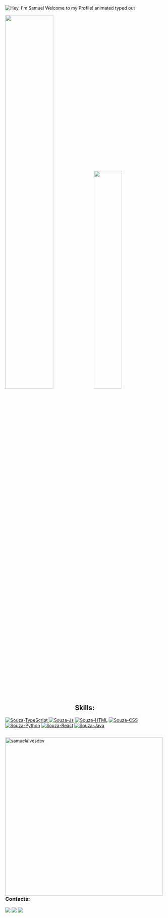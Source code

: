 <img src="https://readme-typing-svg.demolab.com?font=Operator+Mono&size=37&duration=2800&pause=2000&color=FAFAFA&center=true&vCenter=true&width=940&height=50&lines=Hey%2C+I'm+Samuel+Welcome+to+my+Profile!" align="middle" alt="Hey, I'm Samuel Welcome to my Profile! animated typed out">




<img width="55%" src="https://github-readme-stats.vercel.app/api?username=SamuelAlvesDev&show_icons=true&theme=transparent"> <img width="42%" src="https://github-readme-stats.vercel.app/api/top-langs/?username=SamuelAlvesDev&layout=compact&show_icons=true&theme=transparent">

<div style="display: inline_block">
 <h2 align="Center">Skills:</h2>
  <a href="https://www.linkedin.com/in/samuel-alves-96813620b" target="_blank"><img align="top" alt="Souza-TypeScript" src="https://img.shields.io/badge/TypeScript-007ACC?style=for-the-badge&logo=typescript&logoColor=white">
  <a href="https://www.linkedin.com/in/samuel-alves-96813620b" target="_blank"><img align="top" alt="Souza-Js" src="https://img.shields.io/badge/JavaScript-F7DF1E?style=for-the-badge&logo=javascript&logoColor=black"></a>
  <a href="https://www.linkedin.com/in/samuel-alves-96813620b" target="_blank"><img align="top" alt="Souza-HTML" src="https://img.shields.io/badge/HTML5-E34F26?style=for-the-badge&logo=html5&logoColor=white"></a>
  <a href="https://www.linkedin.com/in/samuel-alves-96813620b" target="_blank"><img align="top" alt="Souza-CSS" src="https://img.shields.io/badge/CSS3-1572B6?style=for-the-badge&logo=css3&logoColor=white"></a>
  <a href="https://www.linkedin.com/in/samuel-alves-96813620b" target="_blank"><img align="top" alt="Souza-Python" src="https://img.shields.io/badge/Python-14354C?style=for-the-badge&logo=python&logoColor=white"></a>
  <a href="https://www.linkedin.com/in/samuel-alves-96813620b" target="_blank"><img align="top" alt="Souza-React" src="https://img.shields.io/badge/React-20232A?style=for-the-badge&logo=react&logoColor=61DAFB"></a>
  <a href="https://www.linkedin.com/in/samuel-alves-96813620b" target="_blank"><img align="top" alt="Souza-Java" src="https://img.shields.io/badge/Java-ED8B00?style=for-the-badge"></a>
  
##
  
   
   <img heigh="400" width="500" align="left" src="https://github-readme-streak-stats.herokuapp.com/?user=samuelalvesdev&theme=transparent" alt="samuelalvesdev" />
     
          
</div> 

<div>
 
  <h3>Contacts:</h3>
  <a href="https://instagram.com/_smueelx" target="_blank"><img src="https://img.shields.io/badge/-Instagram-%23E4405F?style=for-the-badge&logo=instagram&logoColor=white" target="_blank"></a>
  <a href = "mailto:samuel.alvessouza@ufrpe.br"><img src="https://img.shields.io/badge/-Gmail-%23333?style=for-the-badge&logo=gmail&logoColor=red" target="_blank"></a>
  <a href="https://www.linkedin.com/in/samuel-alves-96813620b" target="_blank"><img src="https://img.shields.io/badge/-LinkedIn-%230077B5?style=for-the-badge&logo=linkedin&logoColor=white" target="_blank"></a> 

</div> 






